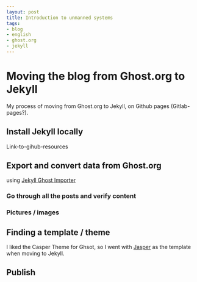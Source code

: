 ```yaml
---
layout: post
title: Introduction to unmanned systems
tags:
- blog
- english
- ghost.org
- jekyll
---
```


# Moving the blog from Ghost.org to Jekyll

My process of moving from Ghost.org to Jekyll, on Github pages (Gitlab-pages?).

## Install Jekyll locally

Link-to-gihub-resources


## Export and convert data from Ghost.org

using [Jekyll Ghost Importer](https://github.com/eloyesp/jekyll_ghost_importer)

### Go through all the posts and verify content

### Pictures / images

## Finding a template / theme

I liked the Casper Theme for Ghsot, so I went with [Jasper](https://github.com/jekyller/jasper) as the template when moving to Jekyll.

## Publish
